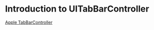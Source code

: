 # Introduction to UITabBarController

[Apple TabBarController](https://developer.apple.com/library/ios/documentation/UIKit/Reference/UITabBarController_Class/)
